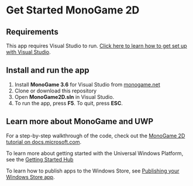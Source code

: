 # Get Started MonoGame 2D

## Requirements
This app requires Visual Studio to run. [Click here to learn how to get set up with Visual Studio](https://docs.microsoft.com/en-us/windows/uwp/get-started/get-set-up).

## Install and run the app
1. Install **MonoGame 3.6** for Visual Studio from [monogame.net](http://www.monogame.net/)
2. Clone or download this repository
3. Open **MonoGame2D.sln** in Visual Studio.
4. To run the app, press **F5**. To quit, press **ESC**.

## Learn more about MonoGame and UWP
For a step-by-step walkthrough of the code, check out the [MonoGame 2D tutorial on docs.microsoft.com](https://docs.microsoft.com/en-us/windows/uwp/get-started/get-started-tutorial-game-mg2d).

To learn more about getting started with the Universal Windows Platform, see the [Getting Started Hub](https://developer.microsoft.com/en-us/windows/apps/getstarted)

To learn how to publish apps to the Windows Store, see [Publishing your Windows Store app](https://developer.microsoft.com/en-us/store/publish-apps).
